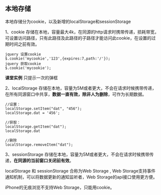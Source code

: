## 本地存储

本地存储分为cookie，以及新增的localStorage和sessionStorage

1、cookie 存储在本地，容量最大4k，在同源的http请求时携带传递，损耗带宽，可设置访问路径，只有此路径及此路径的子路径才能访问此cookie，在设置的过期时间之前有效。

```
jquery 设置cookie
$.cookie('mycookie','123',{expires:7,path:'/'});
jquery 获取cookie
$.cookie('mycookie');
```

**课堂实例**
只提示一次的弹框

2、localStorage 存储在本地，容量为5M或者更大，不会在请求时候携带传递，在所有同源窗口中共享，**数据一直有效，除非人为删除**，可作为长期数据。

```
//设置：
localStorage.setItem("dat", "456");
localStorage.dat = '456';

//获取：
localStorage.getItem("dat");
localStorage.dat

//删除
localStorage.removeItem("dat");
```

3、sessionStorage 存储在本地，容量为5M或者更大，不会在请求时候携带传递，**在同源的当前窗口关闭前有效**。

localStorage 和 sessionStorage 合称为Web Storage , Web Storage支持事件通知机制，可以将数据更新的通知监听者，Web Storage的api接口使用更方便。

iPhone的无痕浏览不支持Web Storage，只能用cookie。